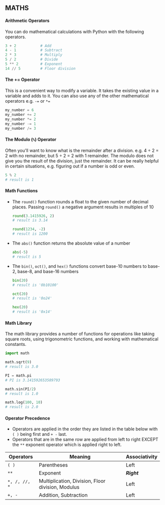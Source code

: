 ## MATHS
  #### Arithmetic Operators
  You can do mathematical calculations with Python with the following operators.
  ```python
  3 + 2           # Add
  4 - 1           # Subtract
  2 * 3           # Multiply
  5 / 2           # Divide
  5 ** 2          # Exponent
  14 // 5         # Floor division
  ```
      
  #### The += Operator
  This is a convenient way to modify a variable. It takes the existing value in a variable and adds to it. You can also use any of the other mathematical operators e.g. `-=` or `*=`
  ```python
  my_number = 6
  my_number += 2
  my_number *= 2
  my_number -= 1
  my_number /= 3
  ```
  
  #### The Modulo (`%`) Operator
  Often you'll want to know what is the remainder after a division. e.g. 4 ÷ 2 = 2 with no remainder, but 5 ÷ 2 = 2 with 1 remainder. The modulo does not give you the result of the division, just the remainder. It can be really helpful in certain situations, e.g. figuring out if a number is odd or even.
  ```python
  5 % 2
  # result is 1
  ```
  
  #### Math Functions
  - The `round()` function rounds a float to the given number of decimal places. Passing `round()` a negative argument results in multiples of 10
    ```python
    round(3.1415926, 2)
    # result is 3.14
    
    round(1234, -2)
    # result is 1200
    ```
  
  - The `abs()` function returns the absolute value of a number
    ```python
    abs(-5)
    # result is 5
    ```
  
  - The `bin()`, `oct()`, and `hex()` functions convert base-10 numbers to base-2, base-8, and base-16 numbers
    ```python
    bin(20)
    # result is '0b10100'
    
    oct(20)
    # result is '0o24'
    
    hex(20)
    # result is '0x14'
    ```

  #### Math Library
  The math library provides a number of functions for operations like taking square roots, using trigonometric functions, and working with mathematical constants.
  ```python
  import math
  
  math.sqrt(9)
  # result is 3.0
  
  PI = math.pi
  # PI is 3.141592653589793
  
  math.sin(PI/2)
  # result is 1.0
  
  math.log(100, 10)
  # result is 2.0
  ```

  #### Operator Precedence
  - Operators are applied in the order they are listed in the table below with `( )` being first and `+ -` last. 
  - Operators that are in the same row are applied from left to right EXCEPT the `**` exponent operator which is applied right to left.
  
  Operators | Meaning | Associativity
  --- | --- | ---
  `( )` | Parentheses | Left
  `**` | Exponent | ***Right***
  `*, /, //, *` | Multiplication, Division, Floor division, Modulus | Left
  `+, -` | Addition, Subtraction | Left
  

